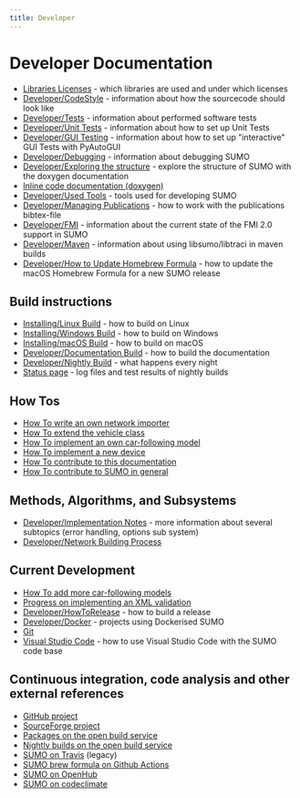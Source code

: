 ```yaml
---
title: Developer
---
```


# Developer Documentation

- [Libraries Licenses](../Libraries_Licenses.md) - which libraries are used and under which licenses
- [Developer/CodeStyle](CodeStyle.md) - information about how the sourcecode should look like
- [Developer/Tests](Tests.md) - information about performed software tests
- [Developer/Unit Tests](Unit_Tests.md) - information about how to set up Unit Tests
- [Developer/GUI Testing](GUI_Testing.md) - information about how to set up "interactive" GUI Tests with PyAutoGUI
- [Developer/Debugging](Debugging.md) - information about debugging SUMO
- [Developer/Exploring the structure](ExploringTheStructure.md) - explore the structure of SUMO with the doxygen documentation
- [Inline code documentation (doxygen)](http://sumo.dlr.de/daily/doxygen/)
- [Developer/Used Tools](Used_Tools.md) - tools used for developing SUMO
- [Developer/Managing Publications](Managing_Publications.md) - how to work with the publications bibtex-file
- [Developer/FMI](FMI.md) - information about the current state of the FMI 2.0 support in SUMO
- [Developer/Maven](Maven.md) - information about using libsumo/libtraci in maven builds
- [Developer/How to Update Homebrew Formula](HowToUpdateHomebrewFormula.md) - how to update the macOS Homebrew Formula for a new SUMO release

## Build instructions

- [Installing/Linux Build](../Installing/Linux_Build.md) - how to
  build on Linux
- [Installing/Windows Build](../Installing/Windows_Build.md) -
  how to build on Windows
- [Installing/macOS Build](../Installing/MacOS_Build.md) - how to
  build on macOS
- [Developer/Documentation Build](Documentation_Build.md) - how to build the
  documentation
- [Developer/Nightly Build](Nightly_Build.md) - what
  happens every night
- [Status page](https://sumo.dlr.de/daily/) - log files and test
  results of nightly builds

## How Tos

- [How To write an own network importer](How_To/Net_Importer.md)
- [How To extend the vehicle class](How_To/Extend_Vehicles.md)
- [How To implement an own car-following model](How_To/Car-Following_Model.md)
- [How To implement a new device](How_To/Device.md)
- [How To contribute to this documentation](../FAQ.md#how_do_i_contribute_to_the_documentation)
- [How To contribute to SUMO in general](../FAQ.md#how_can_i_contribute_to_sumo)

## Methods, Algorithms, and Subsystems

- [Developer/Implementation Notes](Implementation_Notes/index.md) - more information about several subtopics (error handling, options sub system)
- [Developer/Network Building Process](Network_Building_Process.md)

## Current Development

- [How To add more car-following models](Implementation_Notes/Vehicle_Models.md)
- [Progress on implementing an XML validation](XML_Validation.md)
- [Developer/HowToRelease](HowToRelease.md) - how to build a release
- [Developer/Docker](Docker.md) - projects using Dockerised SUMO
- [Git](GitStuff.md)
- [Visual Studio Code](VisualStudioCode.md) - how to use Visual Studio Code with the SUMO code base

## Continuous integration, code analysis and other external references

- [GitHub project](https://github.com/eclipse/sumo)
- [SourceForge project](https://sourceforge.net/projects/sumo/)
- [Packages on the open build service](https://software.opensuse.org/package/sumo)
- [Nightly builds on the open build service](https://build.opensuse.org/package/show/home:behrisch/sumo_nightly)
- [SUMO on Travis](https://travis-ci.org/eclipse/sumo) (legacy)
- [SUMO brew formula on Github Actions](https://github.com/DLR-TS/homebrew-sumo/actions)
- [SUMO on OpenHub](https://www.openhub.net/p/sumo/)
- [SUMO on codeclimate](https://codeclimate.com/github/DLR-TS/sumo)
